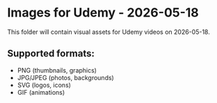 # Images for Udemy - 2026-05-18

This folder will contain visual assets for Udemy videos on 2026-05-18.

## Supported formats:
- PNG (thumbnails, graphics)
- JPG/JPEG (photos, backgrounds)
- SVG (logos, icons)
- GIF (animations)
